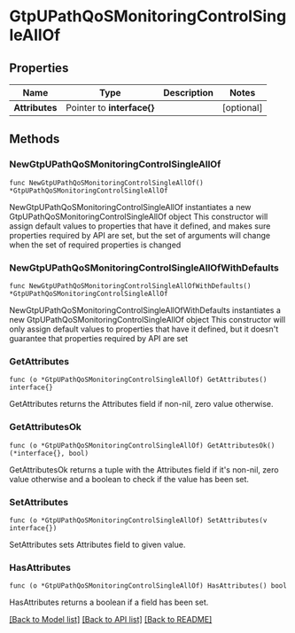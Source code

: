 # GtpUPathQoSMonitoringControlSingleAllOf

## Properties

Name | Type | Description | Notes
------------ | ------------- | ------------- | -------------
**Attributes** | Pointer to **interface{}** |  | [optional] 

## Methods

### NewGtpUPathQoSMonitoringControlSingleAllOf

`func NewGtpUPathQoSMonitoringControlSingleAllOf() *GtpUPathQoSMonitoringControlSingleAllOf`

NewGtpUPathQoSMonitoringControlSingleAllOf instantiates a new GtpUPathQoSMonitoringControlSingleAllOf object
This constructor will assign default values to properties that have it defined,
and makes sure properties required by API are set, but the set of arguments
will change when the set of required properties is changed

### NewGtpUPathQoSMonitoringControlSingleAllOfWithDefaults

`func NewGtpUPathQoSMonitoringControlSingleAllOfWithDefaults() *GtpUPathQoSMonitoringControlSingleAllOf`

NewGtpUPathQoSMonitoringControlSingleAllOfWithDefaults instantiates a new GtpUPathQoSMonitoringControlSingleAllOf object
This constructor will only assign default values to properties that have it defined,
but it doesn't guarantee that properties required by API are set

### GetAttributes

`func (o *GtpUPathQoSMonitoringControlSingleAllOf) GetAttributes() interface{}`

GetAttributes returns the Attributes field if non-nil, zero value otherwise.

### GetAttributesOk

`func (o *GtpUPathQoSMonitoringControlSingleAllOf) GetAttributesOk() (*interface{}, bool)`

GetAttributesOk returns a tuple with the Attributes field if it's non-nil, zero value otherwise
and a boolean to check if the value has been set.

### SetAttributes

`func (o *GtpUPathQoSMonitoringControlSingleAllOf) SetAttributes(v interface{})`

SetAttributes sets Attributes field to given value.

### HasAttributes

`func (o *GtpUPathQoSMonitoringControlSingleAllOf) HasAttributes() bool`

HasAttributes returns a boolean if a field has been set.


[[Back to Model list]](../README.md#documentation-for-models) [[Back to API list]](../README.md#documentation-for-api-endpoints) [[Back to README]](../README.md)


